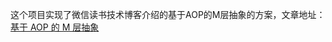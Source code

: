 这个项目实现了微信读书技术博客介绍的基于AOP的M层抽象的方案，文章地址：[基于 AOP 的 M 层抽象](https://medium.com/weread/%E5%9F%BA%E4%BA%8E-aop-%E7%9A%84-m-%E5%B1%82%E6%8A%BD%E8%B1%A1-fd4fd144c0d4)



